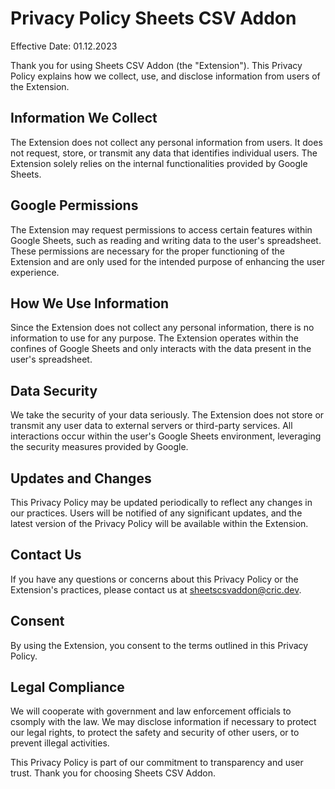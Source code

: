 # Privacy Policy Sheets CSV Addon

Effective Date: 01.12.2023

Thank you for using Sheets CSV Addon (the "Extension"). This Privacy Policy explains how we collect, use, and disclose information from users of the Extension.

## Information We Collect
The Extension does not collect any personal information from users. It does not request, store, or transmit any data that identifies individual users. The Extension solely relies on the internal functionalities provided by Google Sheets.

## Google Permissions
The Extension may request permissions to access certain features within Google Sheets, such as reading and writing data to the user's spreadsheet. These permissions are necessary for the proper functioning of the Extension and are only used for the intended purpose of enhancing the user experience.

## How We Use Information
Since the Extension does not collect any personal information, there is no information to use for any purpose. The Extension operates within the confines of Google Sheets and only interacts with the data present in the user's spreadsheet.

## Data Security
We take the security of your data seriously. The Extension does not store or transmit any user data to external servers or third-party services. All interactions occur within the user's Google Sheets environment, leveraging the security measures provided by Google.

## Updates and Changes
This Privacy Policy may be updated periodically to reflect any changes in our practices. Users will be notified of any significant updates, and the latest version of the Privacy Policy will be available within the Extension.

## Contact Us
If you have any questions or concerns about this Privacy Policy or the Extension's practices, please contact us at sheetscsvaddon@cric.dev.

## Consent
By using the Extension, you consent to the terms outlined in this Privacy Policy.

## Legal Compliance
We will cooperate with government and law enforcement officials to csomply with the law. We may disclose information if necessary to protect our legal rights, to protect the safety and security of other users, or to prevent illegal activities.

This Privacy Policy is part of our commitment to transparency and user trust. Thank you for choosing Sheets CSV Addon.